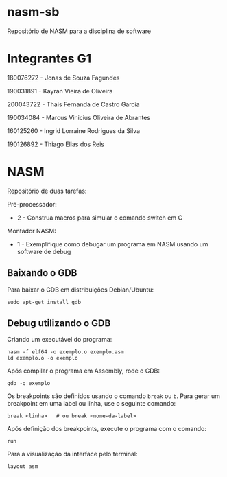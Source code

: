 # nasm-sb
Repositório de NASM para a disciplina de software 

# Integrantes G1

180076272 - Jonas de Souza Fagundes

190031891 - Kayran Vieira de Oliveira

200043722 - Thais Fernanda de Castro Garcia

190034084 - Marcus Vinicius Oliveira de Abrantes

160125260 - Ingrid Lorraine Rodrigues da Silva

190126892 - Thiago Elias dos Reis

# NASM
Repositório de duas tarefas:

Pré-processador:
- 2 - Construa macros para simular o comando switch em C
  
Montador NASM:
- 1 - Exemplifique como debugar um programa em NASM usando um software de debug

## Baixando o GDB
Para baixar o GDB em distribuições Debian/Ubuntu:
```
sudo apt-get install gdb
```
## Debug utilizando o GDB

Criando um executável do programa:
```
nasm -f elf64 -o exemplo.o exemplo.asm
ld exemplo.o -o exemplo
```
Após compilar o programa em Assembly, rode o GDB:
```
gdb -q exemplo
```
Os breakpoints são definidos usando o comando `break` ou `b`. Para gerar um breakpoint em uma label ou linha, use o seguinte comando:
```
break <linha>   # ou break <nome-da-label> 
```
Após definição dos breakpoints, execute o programa com o comando: 
```
run
```
Para a visualização da interface pelo terminal:
```
layout asm
```
